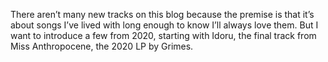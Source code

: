 There aren’t many new tracks on this blog because the premise is that it’s about songs I’ve lived with long enough to know I’ll always love them. But I want to introduce a few from 2020, starting with Idoru, the final track from Miss Anthropocene, the 2020 LP by Grimes.
